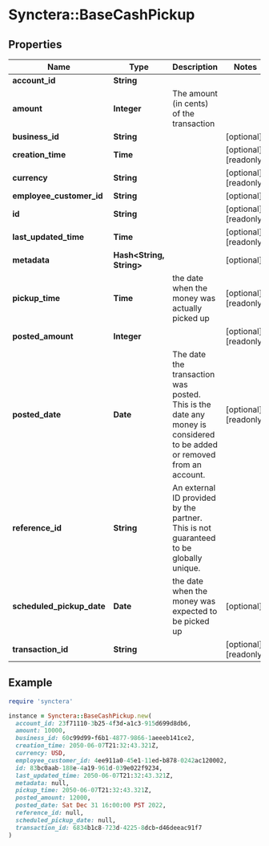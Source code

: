 # Synctera::BaseCashPickup

## Properties

| Name | Type | Description | Notes |
| ---- | ---- | ----------- | ----- |
| **account_id** | **String** |  |  |
| **amount** | **Integer** | The amount (in cents) of the transaction |  |
| **business_id** | **String** |  | [optional] |
| **creation_time** | **Time** |  | [optional][readonly] |
| **currency** | **String** |  | [optional][readonly] |
| **employee_customer_id** | **String** |  | [optional] |
| **id** | **String** |  | [optional][readonly] |
| **last_updated_time** | **Time** |  | [optional][readonly] |
| **metadata** | **Hash&lt;String, String&gt;** |  | [optional] |
| **pickup_time** | **Time** | the date when the money was actually picked up | [optional][readonly] |
| **posted_amount** | **Integer** |  | [optional][readonly] |
| **posted_date** | **Date** | The date the transaction was posted. This is the date any money is considered to be added or removed from an account. | [optional][readonly] |
| **reference_id** | **String** | An external ID provided by the partner. This is not guaranteed to be globally unique. |  |
| **scheduled_pickup_date** | **Date** | the date when the money was expected to be picked up | [optional] |
| **transaction_id** | **String** |  | [optional][readonly] |

## Example

```ruby
require 'synctera'

instance = Synctera::BaseCashPickup.new(
  account_id: 23f71110-3b25-4f3d-a1c3-915d699d8db6,
  amount: 10000,
  business_id: 60c99d99-f6b1-4877-9866-1aeeeb141ce2,
  creation_time: 2050-06-07T21:32:43.321Z,
  currency: USD,
  employee_customer_id: 4ee911a0-45e1-11ed-b878-0242ac120002,
  id: 83bc0aab-188e-4a19-961d-039e022f9234,
  last_updated_time: 2050-06-07T21:32:43.321Z,
  metadata: null,
  pickup_time: 2050-06-07T21:32:43.321Z,
  posted_amount: 12000,
  posted_date: Sat Dec 31 16:00:00 PST 2022,
  reference_id: null,
  scheduled_pickup_date: null,
  transaction_id: 6834b1c8-723d-4225-8dcb-d46deeac91f7
)
```

